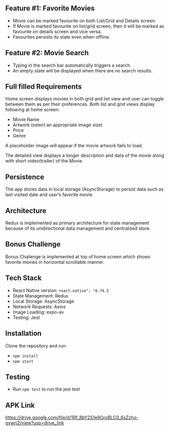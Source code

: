 ## Feature #1: Favorite Movies
-	Movie can be marked favourite on both List/Grid and Details screen.
-	If Movie is marked favourite on list/grid screen, then it will be marked as favourite on details screen and vice versa.
-	Favourites persists its state even when offline.

## Feature #2: Movie Search
-	Typing in the search bar automatically triggers a search.
-	An empty state will be displayed when there are no search results.

## Full filled Requirements
Home screen displays movies in both grid and list view and user can toggle between them as per their preferences.
Both list and grid views display following at home screen:
-	Movie Name
-	Artwork (select an appropriate image size)
-	Price
-	Genre
  
A placeholder image will appear if the movie artwork fails to load.

The detailed view displays a longer description and data of the movie along with short video(trailer) of the Movie.

## Persistence
The app stores data in local storage (AsyncStorage) to persist data such as last visited date and user’s favorite movie.
## Architecture
Redux is implemented as primary architecture for state management because of its unidirectional data management and centralized store.

## Bonus Challenge
Bonus Challenge is implemented at top of home screen which shows favorite movies in horizontal scrollable manner.
## Tech Stack 
-	React Native version: `react-native": "0.74.5`
-	State Management: Redux 
-	Local Storage: AsyncStorage 
-	Network Requests: Axios 
-	Image Loading: expo-av
-	Testing: Jest 

## Installation
Clone the repository and run:
- `npm install`
- `npm start`

## Testing
- Run `npm test` to run the jest test

## APK Link
https://drive.google.com/file/d/1Rf_8bY2S1e9GroBLC0_6sZzho-gywrj2/view?usp=drive_link


